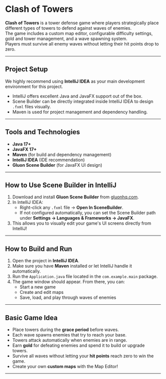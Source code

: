# Clash of Towers

**Clash of Towers** is a tower defense game where players strategically place different types of towers to defend against waves of enemies.  
The game includes a custom map editor, configurable difficulty settings, gold and tower management, and a wave spawning system.  
Players must survive all enemy waves without letting their hit points drop to zero.

---

## Project Setup

We highly recommend using **IntelliJ IDEA** as your main development environment for this project.

- IntelliJ offers excellent Java and JavaFX support out of the box.
- Scene Builder can be directly integrated inside IntelliJ IDEA to design `.fxml` files visually.
- Maven is used for project management and dependency handling.

---

## Tools and Technologies

- **Java 17+**
- **JavaFX 17+**
- **Maven** (for build and dependency management)
- **IntelliJ IDEA** (IDE recommendation)
- **Gluon Scene Builder** (for JavaFX UI design)

---

## How to Use Scene Builder in IntelliJ

1. Download and install **Gluon Scene Builder** from [gluonhq.com](https://gluonhq.com/products/scene-builder/).
2. In IntelliJ IDEA:
   - Right-click any `.fxml` file → **Open In SceneBuilder**.
   - If not configured automatically, you can set the Scene Builder path under **Settings → Languages & Frameworks → JavaFX**.
3. This allows you to visually edit your game's UI screens directly from IntelliJ!

---

## How to Build and Run

1. Open the project in **IntelliJ IDEA**.
2. Make sure you have **Maven** installed or let IntelliJ handle it automatically.
3. Run the `Application.java` file located in the `com.example.main` package.
4. The game window should appear. From there, you can:
   - Start a new game
   - Create and edit maps
   - Save, load, and play through waves of enemies

---

## Basic Game Idea

- Place towers during the **grace period** before waves.
- Each wave spawns enemies that try to reach your base.
- Towers attack automatically when enemies are in range.
- Earn **gold** for defeating enemies and spend it to build or upgrade towers.
- Survive all waves without letting your **hit points** reach zero to win the game.
- Create your own **custom maps** with the Map Editor!

---
